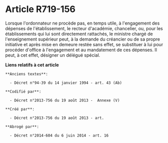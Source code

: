 # Article R719-156

Lorsque l'ordonnateur ne procède pas, en temps utile, à l'engagement des dépenses de l'établissement, le recteur d'académie,
chancelier, ou, pour les établissements qui lui sont directement rattachés, le ministre chargé de l'enseignement supérieur
peut, à la demande du créancier ou de sa propre initiative et après mise en demeure restée sans effet, se substituer à lui
pour procéder d'office à l'engagement et au mandatement de ces dépenses. Il peut, à cet effet, désigner un délégué spécial.

**Liens relatifs à cet article**

	**Anciens textes**:

	  - Décret n°94-39 du 14 janvier 1994 - art. 43 (Ab)

	**Codifié par**:

	  - Décret n°2013-756 du 19 août 2013 -  Annexe (V)

	**Créé par**:

	  - Décret n°2013-756 du 19 août 2013 - art.

	**Abrogé par**:

	  - Décret n°2014-604 du 6 juin 2014 - art. 16

